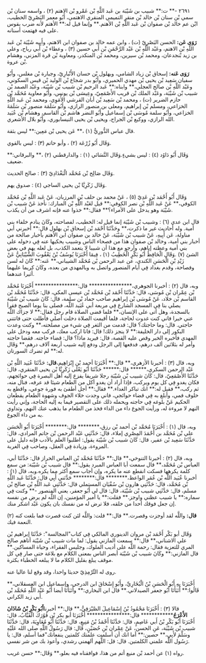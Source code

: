 ٢٦٩١ -** ت:** شبيب بن شَيْبَة بن عَبد اللَّهِ بْن عَمْرو بْن الاهتم (٢) ، واسمه سنان بْن سمي بْن سنان بْن خالد بْن منقر التميمي المنقري الاهتمي، أَبُو معمر البَصْرِيّ الخطيب، ابْن عم خالد بْن صفوان بْن عَبد اللَّهِ بْن الأهتم.** وإنما قيل له:** الأهتم لأنه ضرب بقوس على فيه فهتمت أسنانه.

**رَوَى عَن:** الحسن البَصْرِيّ (ت) ، وابن عمه خالد بن صفوان ابن الاهتم، وأَبِيه شَيْبَة بْن عَبد اللَّهِ بْن الاهتم، وعَبْد اللَّهِ بْن عَبْد الرَّحْمَنِ بْن أَبي حسين (٣) ، وعطاء بْن أَبي رباح، وعلي بن زيد بْنجدعان، ومحمد بْن سيرين، ومحمد بْن المنكدر، ومعاوية بْن قرة المزني، وهشام بْن عروة.

**رَوَى عَنه:** إسحاق بْن زياد الشامي، وبهلول بْن حسان الأَنْبارِيّ، وجبارة بْن مغلس، وأَبُو سفيان سَعِيد بْن يحيى بْن مهدي الحميري، وأَبُو بدر شجاع بْن الوليد بْن قيس السكوني، وعَبْد اللَّهِ بْن صالح العجلي،** وابناه:** عَبد الرحيم بْن شبيب بْن شَيْبَة، وعَبْد الصمد بْن شبيب بْن شَيْبَة، وعَبْد الملك بْن قريب الأَصْمَعِيّ، وعِيسَى بْن يونس، وأَبُو معاوية مُحَمَّد بْن حازم الضرير (ت) ، ومحمد بْن سَعِيد بْن أبان القرشي الأُمَوِي، ومحمد بْن عَبد اللَّهِ الخزاعي، ومسلم بْن إبراهيم، ومعلى بن منصور الرازي، وأَبُو سَلَمَة منصور بْن سَلَمَةَ الخزاعي، وأَبُو سلمة مُوسَى بْن إسماعيل وأَبُو النضر هاشم بْن القاسم، وهشام بْن عُبَيد الله الرازي، ووكيع بْن الجراح، ويحيى بْن يحيى النيسابوري، وأَبُو بلال الأشعري.

قال عباس الدُّورِيُّ (١) ،** عَن يحيى بْن مَعِين:** ليس بثقة.

وَقَال أَبُو زُرْعَة (٢) ، وأبو حاتم (٣) : ليس بالقوي.

وَقَال أَبُو دَاوُد (٤) : ليس بشيءٍ.وَقَال النَّسَائي (١) : والدارقطني (٢) ،** والبرقاني:** ضعيف.

وَقَال صَالِح بْن مُحَمَّد الْبَغْدَادِيّ (٣) : صالح الحديث.

وَقَال زَكَرِيَّا بْن يحيى الساجي (٤) : صدوق يهم.

وَقَال أَبُو أَحْمَد بْن عَدِيّ (٥) ، عَنْ محمد بن حلف بْن المرزبان، عَنْ عَبد اللَّهِ بْن مُحَمَّد الكوفي،** عَنْ عَبد اللَّهِ بْن نصر الكوفي:** قيل لعَبْد اللَّهِ بْن المبارك: نأخذ عَنْ شبيب بْن شَيْبَة وهو يدخل على الأمراء؟** فقال:** خذوا عنه فإنه اشرف من أن يكذب.

قال ابن عدي (٦) : وشبيب بْن شَيْبَة إنما قيل له: الخطيب، لفصاحته، وكَانَ ينادم خلفاء بني أمية. وله أحاديث غير ما ذكرت،** وحَدَّثَنَا أَحْمَد بْن إسحاق بْن بهلول قال:** أخبرني أبي مناولة، عَن أَبِيهِ، عَنْ شبيب بْن شَيْبَة، عَنْ خالد بن صفوان ابن الأهتم بأخبار صالحة من أخبار بني أمية، وخالد بْن صفوان هذا من فصحاء الناس وشبيب يحكيها عنه فِي دخوله على بني أمية وعظته إياهم، وأرجو مع هذا أن شبيبا لا يتعمد الكذب، بل لعله يهم في بعض الشئ (٧) .وَقَال الْحَافِظُ أَبُو بَكْرٍ الْخَطِيبُ (١) ، فِيمَا أَخْبَرَنَا يُوسُفُ بْنُ يَعْقُوبَ الشَّيْبَانِيُّ عَنْ زَيْدِ بْنِ الْحَسَنِ الكندي، عن عبد الرحمن بْن مُحَمَّد الشيباني،** عَنه:** كَانَ له لسن وفصاحة، وقدم بغداد فِي أيام المنصور واتصل به وبالمهدي من بعده، وكَانَ كريما عليهما أثيرا عندهما.

وبه، قال (٢) : أخبرنا الجوهري،**************** قال:**************** أَخْبَرَنَا مُحَمَّد بْن عِمْران بْن مُوسَى، قال: حَدَّثَنَا أَحْمَد بْن مُحَمَّد بْن عيسى المكي، قال: حَدَّثَنَا مُحَمَّد بْن القاسم بْن خلاد، عَنْ مُوسَى بْن إبراهيم صاحب حماد بْن سلمة، قال: كَانَ شبيب بْن شَيْبَة يصلي بنا فِي المسجد الشارع فِي مربعة أبي عُبَيد اللَّه، فصلى بنا يوما الصبح فقرأ بالسجدة، وهل أتى على الإنسان،** فلما قضى الصلاة قام رجل فقال:** لا جزاك اللَّه عني خيرا فاني كنت غدوت لحاجة، فلما أقيمت الصلاة دخلت أصلي فأطلت حتى فاتتني حاجتي. قال: وما حاجتك؟ قال: قدمت من الثغر فِي شيء من مصلحته،** وكنت وعدت البكور إلى دار الخليفة:** لا ينجز ذلك! قال: فانا اركب معك، فركب معه ودخل على المهدي فأخبره الخبر وقص عليه القصة، قال: فيريد ماذا؟ قال: قضاء حاجته. فقضا حاجته وأمر له بثلاثين ألف درهم، فدفعها إلى الرجل ودفع إليه شبيب أربعة آلاف درهم،** وَقَال له:** لم تضرك السورتان.

وبه، قال (٣) : أخبرنا الأزهري،** قال:** أَخْبَرَنَا أحمد بْن إِبْرَاهِيم،**قال:** حَدَّثَنَا عُبَيد اللَّهِ بْن عَبْد الرحمن السكري،****** قال:****** حَدَّثَنَا أَبُو يَعْلَى زَكَرِيَّا بْن يحيى المنقري، قال: حَدَّثَنَا الأَصْمَعِيّ، قال: كَانَ شبيب بْن شَيْبَة رجلا شريفا يفزع إليه أهل البصرة فِي حوائجهم، فكان يغدو فِي كل يوم ويركب، فإذا أراد أن يغدو أكل من الطعام شيئا قد عرفه، فنال منه، ثم ركب،** فقيل له:** انك تباكر الغداء.** فقال:** أجل أطفئ به فورة جوعي، واقطع به خلوف فمي، وأبلغ به فِي قضاء حوائجي، فاني وجدت خلاء الجوف وشهوة الطعام يقطعان الحكيم عَنْ بلوغه فِي حاجته ويحمله ذلك على التقصير فيما به إليه الحاجة، وإني رأيت النهم لا مروءة له، ورأيت الجوع داء من الداء فخذ من الطعام ما يذهب عنك النهم، وتداوي به من داء الجوع.

وبه، قال (١) : أَخْبَرَنَا مُحَمَّد بْن أحمد بْن رزق،******** قال:******** أَخْبَرَنَا أَبُو الْحَسَن علي بْن مُحَمَّد بن أَحْمَدَ المِصْرِي إملاء، قال: حَدَّثَنِي عَبْد الرحمن بْن حاتم المرادي، قال: حَدَّثَنَا سَعِيد بْن عفير، قال: كَانَ شبيب بْن شَيْبَة يقول: اطلبوا العلم بالأدب فإنه دليل على المروءة، وزيادة فِي العقل، وصاحب فِي الغربة.

وبه، قال (٢) : أخبرنا التنوخي،** قال:** حَدَّثَنَا مُحَمَّد بْن العباس الخراز قال: حَدَّثَنَا أبي، العباس بْن مُحَمَّد،** قال سمعت أبا العباس المبرد يقول:** قال شبيب بْن شَيْبَة: من سمع كلمة يكرهها فسكت انقطع عنه ما يكره، وإن أجاب سمع أكثر مما يكره.وبه، قال (١) : أخبرنا عُبَيد اللَّه بْن عُمَر الواعظ،******** قال:******** حَدَّثني أَبِي قال: حَدَّثَنَا عَبد اللَّهِ بْن مُحَمَّد، قال: حَدَّثَنِي هارون بْن سُفْيَان المستملي قال: حَدَّثَنِي عَبد اللَّهِ بْن صالح بْن مسلم، قال: حَدَّثَنِي شبيب بْن شَيْبَة، قال: قال لي أَبُو جعفر، يعني المنصور -** وكنت فِي سماره:** يا شبيب عظني واوجز.** فقلت:** يا أمير المؤمنين، إن اللَّه لم يرض من نفسه إن جعل فوقك أحدا من خلقه، فلا ترض له من نفسك بان يكون عَبْد اشكر منك.

**قال:** واللَّه لقد أوجزت وقصرت.** قال:** قلت: واللَّه لئن كنت قصرت فما بلغت كنه (٢) النعمة فيك.

وَقَال أبو بَكْر أَحْمَد بْن مروان الدينوري المالكي فِي كتاب"المجالسة": حَدَّثَنَا إبراهيم بْن علي الاشناني،** قال:** سمعت المازني يقول: لما مات شبيب بْن شَيْبَة أتاهم صالح المري للتعزية فقال: رحمة اللَّه على أديب الملوك، وجليس الفقراء، وحياة المساكين.** قال المازني:** وكَانَ شبيب بْن شَيْبَة أبصر الناس بمعنى الكلام مع بلاغة حتى صار فِي كل موقف يبلغ بقليل الكلام ما لا يبلغه الخطباء بكثرة.

روى له التِّرْمِذِيّ حديثا واحدا، وقد وقع لنا عاليا عنه.

أَخْبَرَنَا بِهِ أَبُو الْحَسَنِ بْنُ الْبُخَارِيِّ، وأَبُو إِسْحَاقَ ابن الدرجي، وإسماعيل ابن العسقلاني،** قَالُوا:** أَنَبَأَنَا أَبُو جعفر الصيدلاني.** قال ابن البخاري:** وأَنَبَأَنَا أيضا أَبُو عَبْد اللَّهِ مُحَمَّد بْن أَبي زيد الكراني.

قالا (٣) : أَخْبَرَنَا مَحْمُودُ بْنُ إِسْمَاعِيلَ الصَّيْرَفِيُّ،** قال:** أخبرنا**أَبُو بَكْرِ بْنُ شَاذَانَ الأَعْرَجُ************** قال:**************** أَخْبَرَنَا أبو بكر بْن فُوُرَكَ الْقَبَّابُ، قال: أَخْبَرَنَا أَبُو بَكْرِ بْنُ أَبي عَاصِمٍ، قال: حَدَّثَنَا أَحْمَدُ بْنُ مَنِيعٍ، قال: حَدَّثَنَا أَبُو مُعَاوِيَةَ، قال: حَدَّثَنَا شبيب بْن شَيْبَة، عَنِ الحسن، عَنْ عِمْران بْنِ حُصَيْنٍ، قال: قال رَسُولُ اللَّهِ صلى الله عَلَيْهِ وسَلَّمَ لأَبِي،** حصين:** أما انك أن أسلمت علمتك كلمتين ينفعانك"فما أسلم، قال: يا رَسُول اللَّه علمني الكلمتين. قال: قل: اللَّهم ألهمني رشدي، وأعوذ بك من شر نفسي.

رواه (١) عن أحمد بْن منيع أتم من هذا، فوافقناه فيه بعلو،** وَقَال:** حسن غريب.